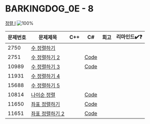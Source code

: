 # BARKINGDOG_0E - 8

[정렬 I](https://github.com/encrypted-def/basic-algo-lecture/blob/master/workbook/0x0E.md)
![100%](https://progress-bar.xyz/5/?scale=8&title=progress&width=500&color=babaca&suffix=/8)

| 문제번호 | 문제제목                                | C++ | C#  | 회고 | 리마인드✔️❓ |
| -------- | --------------------------------------- | --- | --- | ---- | ------------ |
| 2750     | [수 정렬하기](https://boj.kr/2750)      |     |     |      |              |
| 2751     | [수 정렬하기 2](https://boj.kr/2751)    |   | [Code](../Baekjoon/Silver/2751.cs) |   |              |
| 10989    | [수 정렬하기 3](https://boj.kr/10989)   |   | [Code](../Baekjoon/Bronze/10989.cs) |   |              |
| 11931    | [수 정렬하기 4](https://boj.kr/11931)   |     |     |      |              |
| 15688    | [수 정렬하기 5](https://boj.kr/15688)   |     |     |      |              |
| 10814    | [나이순 정렬](https://boj.kr/10814)     |   | [Code](../Baekjoon/Silver/10814.cs) |   |              |
| 11650    | [좌표 정렬하기](https://boj.kr/11650)   |   | [Code](../Baekjoon/Silver/11650.cs) |   |              |
| 11651    | [좌표 정렬하기 2](https://boj.kr/11651) |   | [Code](../Baekjoon/Silver/11651.cs) |   |              |
